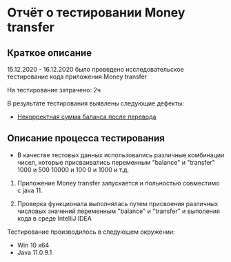 # Отчёт о тестировании Money transfer

## Краткое описание

15.12.2020 - 16.12.2020 было проведено исследовательское тестирование кода приложения  Money transfer

На тестирование затрачено: 2ч

В результате тестирования выявлены следующие дефекты:
* [Некорректная сумма баланса после перевода](https://github.com/Bogdmoen/javaqa-2-1/issues/1)



## Описание процесса тестирования


- В качестве тестовых данных использовались различные комбинации чисел, которые присваивались переменным "balance" и "transfer"
1000 и 500
10000 и 100
0 и 1000 и т.д.


1. Приложение Money transfer запускается и польностью совместимо с java 11.


2. Проверка функционала выполнялась путем присвоения различных числовых значений  переменным "balance" и "transfer"  и выполения кода в среде IntelliJ IDEA



Тестирование производилось в следующем окружении:
* Win 10 x64
* Java 11.0.9.1

